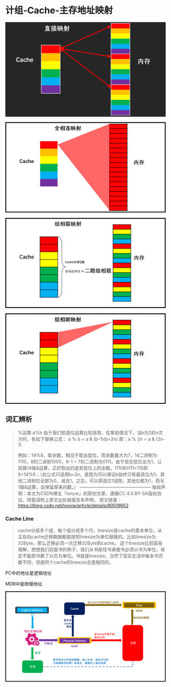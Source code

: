 # 计组-Cache-主存地址映射



![image-20210810220437364](计组-Cache-主存地址映射.assets/image-20210810220437364.png)

![计组演示-全相连](计组-Cache-主存地址映射.assets/计组演示-全相连.gif)



![image-20210810222020858](计组-Cache-主存地址映射.assets/image-20210810222020858.png)



![计组演示-组相联](计组-Cache-主存地址映射.assets/计组演示-组相联.gif)



## 词汇辨析



> %运算:a%b
> 由于我们知道位运算比较高效，在某些情况下，当b为2的n次方时，有如下替换公式：
> a % b = a & (b-1)(b=2n)
> 即：a % 2n = a & (2n-1)
>
> 例如：14%8，取余数，相当于取出低位，而余数最大为7，14二进制为1110，8的二进制1000，8-1 = 7的二进制为0111，由于现在低位全为1，让其跟14做&运算，正好取出的是其低位上的余数。1110&0111=110即6=14%8；（此公式只适用b=2n，是因为可以保证b始终只有最高位为1，其他二进制位全部为0，减去1，之后，可以把高位1消除，其他位都为1，而与1做&运算，会保留原来的数。）
> ————————————————
> 版权声明：本文为CSDN博主「lonyw」的原创文章，遵循CC 4.0 BY-SA版权协议，转载请附上原文出处链接及本声明。
> 原文链接：https://blog.csdn.net/lonyw/article/details/80519652

### Cache Line

> cache分成多个组，每个组分成多个行，linesize是cache的基本单位，从主存向cache迁移数据都是按照linesize为单位替换的。比如linesize为32Byte，那么迁移必须一次迁移32Byte到cache。 这个linesize比较容易理解，想想我们前面书的例子，我们从书架往书桌搬书必须以书为单位，肯定不能把书撕了以页为单位。书就是linesize。当然了现实生活中每本书页数不同，但是同个cache的linesize总是相同的。



PC中的地址是逻辑地址

MDR中是物理地址



![image-20210811144241292](计组-Cache-主存地址映射.assets/image-20210811144241292.png)

